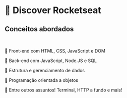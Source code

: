 # 🚀 Discover Rocketseat
<h2>Conceitos abordados</h2>
<br>
<p> 📌 Front-end com HTML, CSS, JavaScript e DOM</p>
<p> 📌 Back-end com JavaScript, Node.JS e SQL</p>
<p> 📌 Estrutura e gerenciamento de dados</p>
<p> 📌 Programação orientada a objetos</p>
<p> 📌 Entre outros assuntos! Terminal, HTTP a fundo e mais!</p>


 
